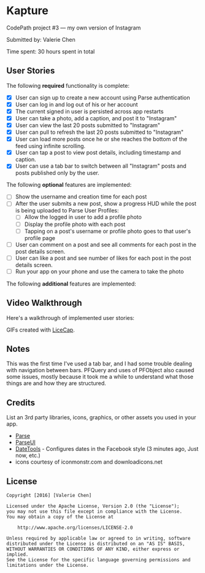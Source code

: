 # Kapture
CodePath project #3 — my own version of Instagram

Submitted by: Valerie Chen

Time spent: 30 hours spent in total

## User Stories

The following **required** functionality is complete:

* [X] User can sign up to create a new account using Parse authentication
* [X] User can log in and log out of his or her account
* [X] The current signed in user is persisted across app restarts
* [X] User can take a photo, add a caption, and post it to "Instagram"
* [X] User can view the last 20 posts submitted to "Instagram"
* [X] User can pull to refresh the last 20 posts submitted to "Instagram"
* [X] User can load more posts once he or she reaches the bottom of the feed using infinite scrolling.
* [X] User can tap a post to view post details, including timestamp and caption. 
* [X] User can use a tab bar to switch between all "Instagram" posts and posts published only by the user.

The following **optional** features are implemented:
* [ ] Show the username and creation time for each post
* [ ] After the user submits a new post, show a progress HUD while the post is being uploaded to Parse
User Profiles:
  * [ ] Allow the logged in user to add a profile photo
  * [ ] Display the profile photo with each post
  * [ ] Tapping on a post's username or profile photo goes to that user's profile page
* [ ] User can comment on a post and see all comments for each post in the post details screen.
* [ ] User can like a post and see number of likes for each post in the post details screen.
* [ ] Run your app on your phone and use the camera to take the photo

The following **additional** features are implemented:



## Video Walkthrough

Here's a walkthrough of implemented user stories:

GIFs created with [LiceCap](http://www.cockos.com/licecap/).

## Notes

This was the first time I've used a tab bar, and I had some trouble dealing with navigation between bars. PFQuery and uses of PFObject also caused some issues, mostly because it took me a while to understand what those things are and how they are structured.

## Credits

List an 3rd party libraries, icons, graphics, or other assets you used in your app.

- [Parse](https://github.com/ParsePlatform/parse-server)
- [ParseUI](https://github.com/ParsePlatform/ParseUI-iOS)
- [DateTools](https://github.com/MatthewYork/DateTools) - Configures dates in the Facebook style (3 minutes ago, Just now, etc.)
- icons courtesy of iconmonstr.com and downloadicons.net

## License

    Copyright [2016] [Valerie Chen]

    Licensed under the Apache License, Version 2.0 (the "License");
    you may not use this file except in compliance with the License.
    You may obtain a copy of the License at

        http://www.apache.org/licenses/LICENSE-2.0

    Unless required by applicable law or agreed to in writing, software
    distributed under the License is distributed on an "AS IS" BASIS,
    WITHOUT WARRANTIES OR CONDITIONS OF ANY KIND, either express or implied.
    See the License for the specific language governing permissions and
    limitations under the License.
